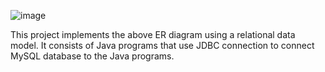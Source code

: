 ![image](https://github.com/user-attachments/assets/a18d879c-a0ab-437e-a657-ae076783ae53)

This project implements the above ER diagram using a relational data model. It consists of Java programs that use JDBC connection to connect MySQL database to the Java programs. 
